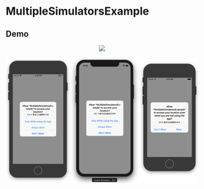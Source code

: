 # MultipleSimulatorsExample

## Demo
<p align="center">
<img src="demo.gif" />
</p>
<p align="center">
<img src="access-location-demo.png" />
</p>
